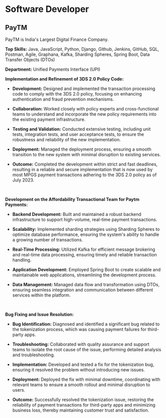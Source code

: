 # Software Developer

## PayTM
PayTM is India's Largest Digital Finance Company.
<br>

**Top Skills:** Java, JavaScript, Python, Django, Github, Jenkins, GitHub, SQL, Postman, Agile, Graphana, Kafka, Sharding Spheres, Spring Boot, Data Transfer Objects (DTOs)
<br>

**Department:** Unified Payments Interface (UPI)
<br>

**Implementation and Refinement of 3DS 2.0 Policy Code:**
<br>

- **Development:** Designed and implemented the transaction processing code to comply with the 3DS 2.0 policy, focusing on enhancing authentication and fraud prevention mechanisms.


- **Collaboration:** Worked closely with policy experts and cross-functional teams to understand and incorporate the new policy requirements into the existing payment infrastructure.


- **Testing and Validation:** Conducted extensive testing, including unit tests, integration tests, and user acceptance tests, to ensure the robustness and reliability of the new implementation.


- **Deployment:** Managed the deployment process, ensuring a smooth transition to the new system with minimal disruption to existing services.


- **Outcome:** Completed the development within strict and fast deadlines, resulting in a reliable and secure implementation that is now used by most MPGS payment transactions adhering to the 3DS 2.0 policy as of July 2023.
<br>

**Development on the Affordability Transactional Team for Paytm Payments:**
<br>

- **Backend Development:** Built and maintained a robust backend infrastructure to support high-volume, real-time payment transactions.


- **Scalability:** Implemented sharding strategies using Sharding Spheres to optimize database performance, ensuring the system's ability to handle a growing number of transactions.


- **Real-Time Processing:** Utilized Kafka for efficient message brokering and real-time data processing, ensuring timely and reliable transaction handling.


- **Application Development:** Employed Spring Boot to create scalable and maintainable web applications, streamlining the development process.


- **Data Management:** Managed data flow and transformation using DTOs, ensuring seamless integration and communication between different services within the platform.
<br>

**Bug Fixing and Issue Resolution:**
<br>

- **Bug Identification:** Diagnosed and identified a significant bug related to the tokenization process, which was causing payment failures for third-party apps.


- **Troubleshooting:** Collaborated with quality assurance and support teams to isolate the root cause of the issue, performing detailed analysis and troubleshooting.


- **Implementation:** Developed and tested a fix for the tokenization bug, ensuring it resolved the problem without introducing new issues.


- **Deployment:** Deployed the fix with minimal downtime, coordinating with relevant teams to ensure a smooth rollout and minimal disruption to users.


- **Outcome:** Successfully resolved the tokenization issue, restoring the reliability of payment transactions for third-party apps and minimizing business loss, thereby maintaining customer trust and satisfaction.

<!-- **[<i class="fa-solid fa-circle-info"></i> Learn More](../pages/experience.html)** -->
